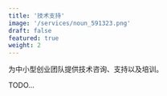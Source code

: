 ```yaml
---
title: '技术支持'
image: '/services/noun_591323.png'
draft: false
featured: true
weight: 2
---
```


为中小型创业团队提供技术咨询、支持以及培训。

<!--more-->

TODO...